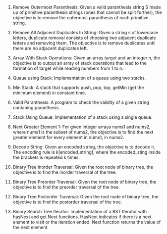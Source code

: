 1. Remove Outermost Paranthesis: Given a valid paranthesis string S made up of primitive paranthesis strings (ones that cannot be split further), the objective is to remove the outermost paranthesis of each primitive string.

2. Remove All Adjacent Duplicates In String: Given a string s of lowercase letters, duplicate removal  consists of choosing two adjacent duplicate letters and removing them. The objective is to remove duplicates until there are no adjacent duplicates left.

3. Array With Stack Operations: Given an array target and an integer n, the objective is to output an array of stack operations that lead to the formation of target while reading numbers from 1 to n.

4. Queue using Stack: Implementation of a queue using two stacks.

5. Min Stack: A stack that supports push, pop, top, getMin (get the minimum element) in constant time.

6. Valid Paranthesis: A program to check the validity of a given string contaning paranthesis.

7. Stack Using Queue: Implementation of a stack using a single queue.

8. Next Greater Element 1: For given integer arrays nums1 and nums2, where nums1 is the subset of nums2, the objective is to find the next greater element for every element in nums1, in nums2.

9. Decode String: Given an encoded string, the objective is to decode it. The encoding rule is k[encoded_string], where the encoded_sting inside the brackets is repeated k times. 

10. Binary Tree Inorder Traversal: Given the root node of binary tree, the objective is to find the inorder traversal of the tree. 

11. Binary Tree Preorder Traversal: Given the root node of binary tree, the objective is to find the preorder traversal of the tree.

12. Binary Tree Postorder Traversal: Given the root node of binary tree, the objective is to find the postorder traversal of the tree.

13. Binary Search Tree Iterator: Implementation of a BST Iterator with hasNext and get Next functions. HasNext indicates if there is a next element to visit or the iteration ended. Next function returns the value of the next element. 